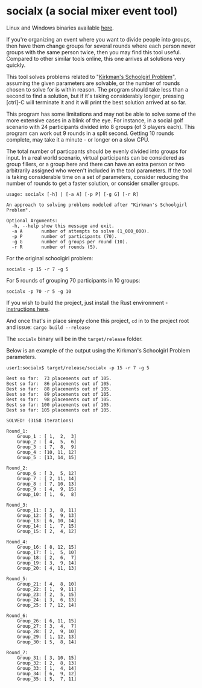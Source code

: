 # socialx (a social mixer event tool)

Linux and Windows binaries available [here](https://github.com/ttappr/socialx/releases/tag/0.1.0).

If you're organizing an event where you want to divide people into groups, then have them change groups for several rounds where each person never groups with the same person twice, then you may find this tool useful. Compared to other similar tools online, this one arrives at solutions very quickly.

This tool solves problems related to "[Kirkman's Schoolgirl Problem](https://en.wikipedia.org/wiki/Kirkman%27s_schoolgirl_problem)", assuming the given parameters are solvable, or the number of rounds chosen to solve for is within reason. The program should take less than a second to find a solution, but if it's taking considerably longer, pressing [ctrl]-C will terminate it and it will print the best solution arrived at so far.

This program has some limitations and may not be able to solve some of the more extensive cases in a blink of the eye. For instance, in a social golf scenario with 24 participants divided into 8 groups (of 3 players each). This program can work out 9 rounds in a split second. Getting 10 rounds complete, may take it a minute - or longer on a slow CPU. 

The total number of particpants should be evenly divided into groups for input. In a real world scenario, virtual participants can be considered as group fillers, or a group here and there can have an extra person or two arbitrarily assigned who weren't included in the tool parameters. If the tool is taking considerable time on a set of parameters, consider reducing the number of rounds to get a faster solution, or consider smaller groups.

```console
usage: socialx [-h] | [-a A] [-p P] [-g G] [-r R]

An approach to solving problems modeled after "Kirkman's Schoolgirl Problem".

Optional Arguments:
  -h, --help show this message and exit.
  -a A       number of attempts to solve (1_000_000).
  -p P       number of participants (70).
  -g G       number of groups per round (10).
  -r R       number of rounds (5).
```

For the original schoolgirl problem:

```console
socialx -p 15 -r 7 -g 5
```
For 5 rounds of grouping 70 participants in 10 groups:

```console
socialx -p 70 -r 5 -g 10
```

If you wish to build the project, just install the Rust environment - [instructions here](https://www.rust-lang.org/tools/install). 

And once that's in place simply clone this project, `cd` in to the project root and issue: `cargo build --release`

The `socialx` binary will be in the `target/release` folder.

Below is an example of the output using the Kirkman's Schoolgirl Problem parameters.

```console
user1:socialx$ target/release/socialx -p 15 -r 7 -g 5

Best so far:  73 placements out of 105.
Best so far:  86 placements out of 105.
Best so far:  88 placements out of 105.
Best so far:  89 placements out of 105.
Best so far:  98 placements out of 105.
Best so far: 100 placements out of 105.
Best so far: 105 placements out of 105.

SOLVED! (3158 iterations)

Round_1:
    Group_1 : [ 1,  2,  3]
    Group_2 : [ 4,  5,  6]
    Group_3 : [ 7,  8,  9]
    Group_4 : [10, 11, 12]
    Group_5 : [13, 14, 15]

Round_2:
    Group_6 : [ 3,  5, 12]
    Group_7 : [ 2, 11, 14]
    Group_8 : [ 7, 10, 13]
    Group_9 : [ 4,  9, 15]
    Group_10: [ 1,  6,  8]

Round_3:
    Group_11: [ 3,  8, 11]
    Group_12: [ 5,  9, 13]
    Group_13: [ 6, 10, 14]
    Group_14: [ 1,  7, 15]
    Group_15: [ 2,  4, 12]

Round_4:
    Group_16: [ 8, 12, 15]
    Group_17: [ 1,  5, 10]
    Group_18: [ 2,  6,  7]
    Group_19: [ 3,  9, 14]
    Group_20: [ 4, 11, 13]

Round_5:
    Group_21: [ 4,  8, 10]
    Group_22: [ 1,  9, 11]
    Group_23: [ 2,  5, 15]
    Group_24: [ 3,  6, 13]
    Group_25: [ 7, 12, 14]

Round_6:
    Group_26: [ 6, 11, 15]
    Group_27: [ 3,  4,  7]
    Group_28: [ 2,  9, 10]
    Group_29: [ 1, 12, 13]
    Group_30: [ 5,  8, 14]

Round_7:
    Group_31: [ 3, 10, 15]
    Group_32: [ 2,  8, 13]
    Group_33: [ 1,  4, 14]
    Group_34: [ 6,  9, 12]
    Group_35: [ 5,  7, 11]
```
